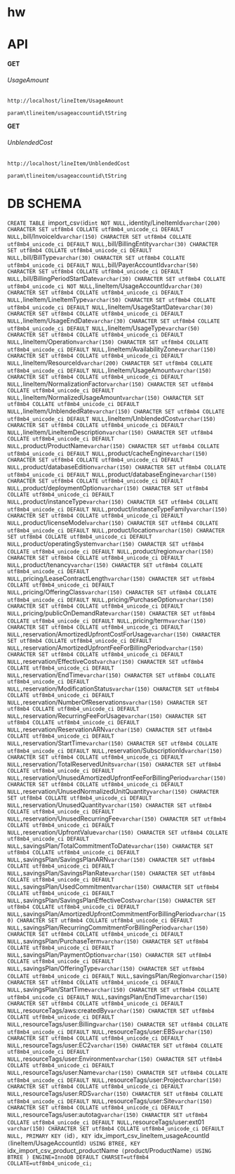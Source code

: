 # hw

# API

**GET**
###### UsageAmount
`http://localhost/lineItem/UsageAmount`

    param\tlineitem/usageaccountid\tString


**GET**
###### UnblendedCost
`http://localhost/lineItem/UnblendedCost`

    param\tlineitem/usageaccountid\tString


# DB SCHEMA
`CREATE TABLE `import_csv` (
  `id` int NOT NULL,
  `identity/LineItemId` varchar(200) CHARACTER SET utf8mb4 COLLATE utf8mb4_unicode_ci DEFAULT NULL,
  `bill/InvoiceId` varchar(150) CHARACTER SET utf8mb4 COLLATE utf8mb4_unicode_ci DEFAULT NULL,
  `bill/BillingEntity` varchar(30) CHARACTER SET utf8mb4 COLLATE utf8mb4_unicode_ci DEFAULT NULL,
  `bill/BillType` varchar(30) CHARACTER SET utf8mb4 COLLATE utf8mb4_unicode_ci DEFAULT NULL,
  `bill/PayerAccountId` varchar(50) CHARACTER SET utf8mb4 COLLATE utf8mb4_unicode_ci DEFAULT NULL,
  `bill/BillingPeriodStartDate` varchar(30) CHARACTER SET utf8mb4 COLLATE utf8mb4_unicode_ci NOT NULL,
  `lineItem/UsageAccountId` varchar(30) CHARACTER SET utf8mb4 COLLATE utf8mb4_unicode_ci DEFAULT NULL,
  `lineItem/LineItemType` varchar(50) CHARACTER SET utf8mb4 COLLATE utf8mb4_unicode_ci DEFAULT NULL,
  `lineItem/UsageStartDate` varchar(30) CHARACTER SET utf8mb4 COLLATE utf8mb4_unicode_ci DEFAULT NULL,
  `lineItem/UsageEndDate` varchar(30) CHARACTER SET utf8mb4 COLLATE utf8mb4_unicode_ci DEFAULT NULL,
  `lineItem/UsageType` varchar(50) CHARACTER SET utf8mb4 COLLATE utf8mb4_unicode_ci DEFAULT NULL,
  `lineItem/Operation` varchar(150) CHARACTER SET utf8mb4 COLLATE utf8mb4_unicode_ci DEFAULT NULL,
  `lineItem/AvailabilityZone` varchar(150) CHARACTER SET utf8mb4 COLLATE utf8mb4_unicode_ci DEFAULT NULL,
  `lineItem/ResourceId` varchar(200) CHARACTER SET utf8mb4 COLLATE utf8mb4_unicode_ci DEFAULT NULL,
  `lineItem/UsageAmount` varchar(150) CHARACTER SET utf8mb4 COLLATE utf8mb4_unicode_ci DEFAULT NULL,
  `lineItem/NormalizationFactor` varchar(150) CHARACTER SET utf8mb4 COLLATE utf8mb4_unicode_ci DEFAULT NULL,
  `lineItem/NormalizedUsageAmount` varchar(150) CHARACTER SET utf8mb4 COLLATE utf8mb4_unicode_ci DEFAULT NULL,
  `lineItem/UnblendedRate` varchar(150) CHARACTER SET utf8mb4 COLLATE utf8mb4_unicode_ci DEFAULT NULL,
  `lineItem/UnblendedCost` varchar(150) CHARACTER SET utf8mb4 COLLATE utf8mb4_unicode_ci DEFAULT NULL,
  `lineItem/LineItemDescription` varchar(150) CHARACTER SET utf8mb4 COLLATE utf8mb4_unicode_ci DEFAULT NULL,
  `product/ProductName` varchar(150) CHARACTER SET utf8mb4 COLLATE utf8mb4_unicode_ci DEFAULT NULL,
  `product/cacheEngine` varchar(150) CHARACTER SET utf8mb4 COLLATE utf8mb4_unicode_ci DEFAULT NULL,
  `product/databaseEdition` varchar(150) CHARACTER SET utf8mb4 COLLATE utf8mb4_unicode_ci DEFAULT NULL,
  `product/databaseEngine` varchar(150) CHARACTER SET utf8mb4 COLLATE utf8mb4_unicode_ci DEFAULT NULL,
  `product/deploymentOption` varchar(150) CHARACTER SET utf8mb4 COLLATE utf8mb4_unicode_ci DEFAULT NULL,
  `product/instanceType` varchar(150) CHARACTER SET utf8mb4 COLLATE utf8mb4_unicode_ci DEFAULT NULL,
  `product/instanceTypeFamily` varchar(150) CHARACTER SET utf8mb4 COLLATE utf8mb4_unicode_ci DEFAULT NULL,
  `product/licenseModel` varchar(150) CHARACTER SET utf8mb4 COLLATE utf8mb4_unicode_ci DEFAULT NULL,
  `product/location` varchar(150) CHARACTER SET utf8mb4 COLLATE utf8mb4_unicode_ci DEFAULT NULL,
  `product/operatingSystem` varchar(150) CHARACTER SET utf8mb4 COLLATE utf8mb4_unicode_ci DEFAULT NULL,
  `product/region` varchar(150) CHARACTER SET utf8mb4 COLLATE utf8mb4_unicode_ci DEFAULT NULL,
  `product/tenancy` varchar(150) CHARACTER SET utf8mb4 COLLATE utf8mb4_unicode_ci DEFAULT NULL,
  `pricing/LeaseContractLength` varchar(150) CHARACTER SET utf8mb4 COLLATE utf8mb4_unicode_ci DEFAULT NULL,
  `pricing/OfferingClass` varchar(150) CHARACTER SET utf8mb4 COLLATE utf8mb4_unicode_ci DEFAULT NULL,
  `pricing/PurchaseOption` varchar(150) CHARACTER SET utf8mb4 COLLATE utf8mb4_unicode_ci DEFAULT NULL,
  `pricing/publicOnDemandRate` varchar(150) CHARACTER SET utf8mb4 COLLATE utf8mb4_unicode_ci DEFAULT NULL,
  `pricing/term` varchar(150) CHARACTER SET utf8mb4 COLLATE utf8mb4_unicode_ci DEFAULT NULL,
  `reservation/AmortizedUpfrontCostForUsage` varchar(150) CHARACTER SET utf8mb4 COLLATE utf8mb4_unicode_ci DEFAULT NULL,
  `reservation/AmortizedUpfrontFeeForBillingPeriod` varchar(150) CHARACTER SET utf8mb4 COLLATE utf8mb4_unicode_ci DEFAULT NULL,
  `reservation/EffectiveCost` varchar(150) CHARACTER SET utf8mb4 COLLATE utf8mb4_unicode_ci DEFAULT NULL,
  `reservation/EndTime` varchar(150) CHARACTER SET utf8mb4 COLLATE utf8mb4_unicode_ci DEFAULT NULL,
  `reservation/ModificationStatus` varchar(150) CHARACTER SET utf8mb4 COLLATE utf8mb4_unicode_ci DEFAULT NULL,
  `reservation/NumberOfReservations` varchar(150) CHARACTER SET utf8mb4 COLLATE utf8mb4_unicode_ci DEFAULT NULL,
  `reservation/RecurringFeeForUsage` varchar(150) CHARACTER SET utf8mb4 COLLATE utf8mb4_unicode_ci DEFAULT NULL,
  `reservation/ReservationARN` varchar(150) CHARACTER SET utf8mb4 COLLATE utf8mb4_unicode_ci DEFAULT NULL,
  `reservation/StartTime` varchar(150) CHARACTER SET utf8mb4 COLLATE utf8mb4_unicode_ci DEFAULT NULL,
  `reservation/SubscriptionId` varchar(150) CHARACTER SET utf8mb4 COLLATE utf8mb4_unicode_ci DEFAULT NULL,
  `reservation/TotalReservedUnits` varchar(150) CHARACTER SET utf8mb4 COLLATE utf8mb4_unicode_ci DEFAULT NULL,
  `reservation/UnusedAmortizedUpfrontFeeForBillingPeriod` varchar(150) CHARACTER SET utf8mb4 COLLATE utf8mb4_unicode_ci DEFAULT NULL,
  `reservation/UnusedNormalizedUnitQuantity` varchar(150) CHARACTER SET utf8mb4 COLLATE utf8mb4_unicode_ci DEFAULT NULL,
  `reservation/UnusedQuantity` varchar(150) CHARACTER SET utf8mb4 COLLATE utf8mb4_unicode_ci DEFAULT NULL,
  `reservation/UnusedRecurringFee` varchar(150) CHARACTER SET utf8mb4 COLLATE utf8mb4_unicode_ci DEFAULT NULL,
  `reservation/UpfrontValue` varchar(150) CHARACTER SET utf8mb4 COLLATE utf8mb4_unicode_ci DEFAULT NULL,
  `savingsPlan/TotalCommitmentToDate` varchar(150) CHARACTER SET utf8mb4 COLLATE utf8mb4_unicode_ci DEFAULT NULL,
  `savingsPlan/SavingsPlanARN` varchar(150) CHARACTER SET utf8mb4 COLLATE utf8mb4_unicode_ci DEFAULT NULL,
  `savingsPlan/SavingsPlanRate` varchar(150) CHARACTER SET utf8mb4 COLLATE utf8mb4_unicode_ci DEFAULT NULL,
  `savingsPlan/UsedCommitment` varchar(150) CHARACTER SET utf8mb4 COLLATE utf8mb4_unicode_ci DEFAULT NULL,
  `savingsPlan/SavingsPlanEffectiveCost` varchar(150) CHARACTER SET utf8mb4 COLLATE utf8mb4_unicode_ci DEFAULT NULL,
  `savingsPlan/AmortizedUpfrontCommitmentForBillingPeriod` varchar(150) CHARACTER SET utf8mb4 COLLATE utf8mb4_unicode_ci DEFAULT NULL,
  `savingsPlan/RecurringCommitmentForBillingPeriod` varchar(150) CHARACTER SET utf8mb4 COLLATE utf8mb4_unicode_ci DEFAULT NULL,
  `savingsPlan/PurchaseTerm` varchar(150) CHARACTER SET utf8mb4 COLLATE utf8mb4_unicode_ci DEFAULT NULL,
  `savingsPlan/PaymentOption` varchar(150) CHARACTER SET utf8mb4 COLLATE utf8mb4_unicode_ci DEFAULT NULL,
  `savingsPlan/OfferingType` varchar(150) CHARACTER SET utf8mb4 COLLATE utf8mb4_unicode_ci DEFAULT NULL,
  `savingsPlan/Region` varchar(150) CHARACTER SET utf8mb4 COLLATE utf8mb4_unicode_ci DEFAULT NULL,
  `savingsPlan/StartTime` varchar(150) CHARACTER SET utf8mb4 COLLATE utf8mb4_unicode_ci DEFAULT NULL,
  `savingsPlan/EndTime` varchar(150) CHARACTER SET utf8mb4 COLLATE utf8mb4_unicode_ci DEFAULT NULL,
  `resourceTags/aws:createdBy` varchar(150) CHARACTER SET utf8mb4 COLLATE utf8mb4_unicode_ci DEFAULT NULL,
  `resourceTags/user:Billing` varchar(150) CHARACTER SET utf8mb4 COLLATE utf8mb4_unicode_ci DEFAULT NULL,
  `resourceTags/user:EBS` varchar(150) CHARACTER SET utf8mb4 COLLATE utf8mb4_unicode_ci DEFAULT NULL,
  `resourceTags/user:EC2` varchar(150) CHARACTER SET utf8mb4 COLLATE utf8mb4_unicode_ci DEFAULT NULL,
  `resourceTags/user:Environment` varchar(150) CHARACTER SET utf8mb4 COLLATE utf8mb4_unicode_ci DEFAULT NULL,
  `resourceTags/user:Name` varchar(150) CHARACTER SET utf8mb4 COLLATE utf8mb4_unicode_ci DEFAULT NULL,
  `resourceTags/user:Project` varchar(150) CHARACTER SET utf8mb4 COLLATE utf8mb4_unicode_ci DEFAULT NULL,
  `resourceTags/user:RDS` varchar(150) CHARACTER SET utf8mb4 COLLATE utf8mb4_unicode_ci DEFAULT NULL,
  `resourceTags/user:Site` varchar(150) CHARACTER SET utf8mb4 COLLATE utf8mb4_unicode_ci DEFAULT NULL,
  `resourceTags/user:autotag` varchar(150) CHARACTER SET utf8mb4 COLLATE utf8mb4_unicode_ci DEFAULT NULL,
  `resourceTags/user:ext01` varchar(150) CHARACTER SET utf8mb4 COLLATE utf8mb4_unicode_ci DEFAULT NULL,
  PRIMARY KEY (`id`),
  KEY `idx_import_csv_lineItem_usageAcountId` (`lineItem/UsageAccountId`) USING BTREE,
  KEY `idx_import_csv_product_productName` (`product/ProductName`) USING BTREE
) ENGINE=InnoDB DEFAULT CHARSET=utf8mb4 COLLATE=utf8mb4_unicode_ci;`